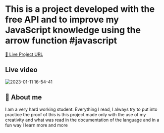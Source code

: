 # This is a project developed with the free API and to improve my JavaScript knowledge using the arrow function #javascript


[🔵 Live Project URL](https://api-monster.netlify.app/)



## Live video
![2023-01-11 16-54-41](https://user-images.githubusercontent.com/92840891/211907884-a671acbc-02b0-45ee-9932-826ba7942978.gif)




## 🚀 About me
I am a very hard working student. Everything I read, I always try to put into practice the proof of this is this project made only with the use of my creativity and what was read in the documentation of the language and in a fun way I learn more and more
